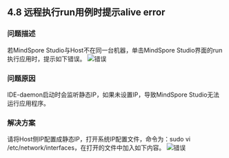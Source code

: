 ## 4.8 远程执行run用例时提示alive error
### 问题描述
若MindSpore Studio与Host不在同一台机器，单击MindSpore Studio界面的run执行应用时，提示如下错误。
![错误](https://gitee.com/Atlas200DK/FAQ/raw/master/part4/img/4-8-1.png)
### 问题原因
IDE-daemon启动时会监听静态IP，如果未设置IP，导致MindSpore Studio无法运行应用程序。
### 解决方案
请将Host侧IP配置成静态IP，打开系统IP配置文件，命令为：sudo vi /etc/network/interfaces，在打开的文件中加入如下内容。
![错误](https://gitee.com/Atlas200DK/FAQ/raw/master/part4/img/4-8-2.png)

